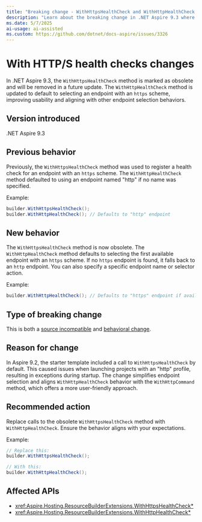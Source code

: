 ```yaml
---
title: "Breaking change - WithHttpsHealthCheck and WithHttpHealthCheck changes in .NET Aspire 9.3"
description: "Learn about the breaking change in .NET Aspire 9.3 where the WithHttpsHealthCheck method is marked obsolete and WithHttpHealthCheck behavior is updated."
ms.date: 5/7/2025
ai-usage: ai-assisted
ms.custom: https://github.com/dotnet/docs-aspire/issues/3326
---
```


# With HTTP/S health checks changes

In .NET Aspire 9.3, the `WithHttpsHealthCheck` method is marked as obsolete and will be removed in a future update. The `WithHttpHealthCheck` method is updated to default to selecting an endpoint with an `https` scheme, improving usability and aligning with other endpoint selection behaviors.

## Version introduced

.NET Aspire 9.3

## Previous behavior

Previously, the `WithHttpsHealthCheck` method was used to register a health check for an endpoint with an `https` scheme. The `WithHttpHealthCheck` method defaulted to using an endpoint named "http" if no name was specified.

Example:

```csharp
builder.WithHttpsHealthCheck();
builder.WithHttpHealthCheck(); // Defaults to "http" endpoint
```

## New behavior

The `WithHttpsHealthCheck` method is now obsolete. The `WithHttpHealthCheck` method defaults to selecting the first available endpoint with an `https` scheme. If no `https` endpoint is found, it falls back to an `http` endpoint. You can also specify a specific endpoint name or selector action.

Example:

```csharp
builder.WithHttpHealthCheck(); // Defaults to "https" endpoint if available
```

## Type of breaking change

This is both a [source incompatible](../categories.md#source-compatibility) and [behavioral change](../categories.md#behavioral-change).

## Reason for change

In Aspire 9.2, the starter template included a call to `WithHttpsHealthCheck` by default. This caused issues when launching projects with an "http" profile, resulting in exceptions during startup. The change simplifies endpoint selection and aligns `WithHttpHealthCheck` behavior with the `WithHttpCommand` method, which offers a more user-friendly approach.

## Recommended action

Replace calls to the obsolete `WithHttpsHealthCheck` method with `WithHttpHealthCheck`. Ensure the behavior aligns with your expectations.

Example:

```csharp
// Replace this:
builder.WithHttpsHealthCheck();

// With this:
builder.WithHttpHealthCheck();
```

## Affected APIs

- <xref:Aspire.Hosting.ResourceBuilderExtensions.WithHttpsHealthCheck*>
- <xref:Aspire.Hosting.ResourceBuilderExtensions.WithHttpHealthCheck*>
